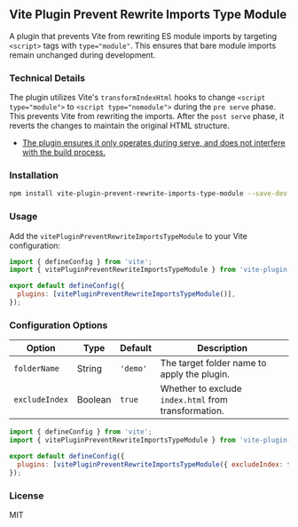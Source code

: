 ## Vite Plugin Prevent Rewrite Imports Type Module

A plugin that prevents Vite from rewriting ES module imports by targeting `<script>` tags with `type="module"`. This ensures that bare module imports remain unchanged during development.

### Technical Details

The plugin utilizes Vite's `transformIndexHtml` hooks to change `<script type="module">` to `<script type="nomodule">` during the `pre serve` phase. This prevents Vite from rewriting the imports. After the `post serve` phase, it reverts the changes to maintain the original HTML structure.

- [The plugin ensures it only operates during serve, and does not interfere with the build process.](https://vite.dev/guide/api-plugin.html#conditional-application)

### Installation

```bash
npm install vite-plugin-prevent-rewrite-imports-type-module --save-dev
```

### Usage

Add the `vitePluginPreventRewriteImportsTypeModule` to your Vite configuration:

```javascript
import { defineConfig } from 'vite';
import { vitePluginPreventRewriteImportsTypeModule } from 'vite-plugin-prevent-rewrite-imports-type-module';

export default defineConfig({
  plugins: [vitePluginPreventRewriteImportsTypeModule()],
});
```

### Configuration Options

| Option         | Type    | Default  | Description                                          |
| -------------- | ------- | -------- | ---------------------------------------------------- |
| `folderName`   | String  | `'demo'` | The target folder name to apply the plugin.          |
| `excludeIndex` | Boolean | `true`   | Whether to exclude `index.html` from transformation. |

```javascript
import { defineConfig } from 'vite';
import { vitePluginPreventRewriteImportsTypeModule } from 'vite-plugin-prevent-rewrite-imports-type-module';

export default defineConfig({
  plugins: [vitePluginPreventRewriteImportsTypeModule({ excludeIndex: false })],
});
```

### License

MIT
